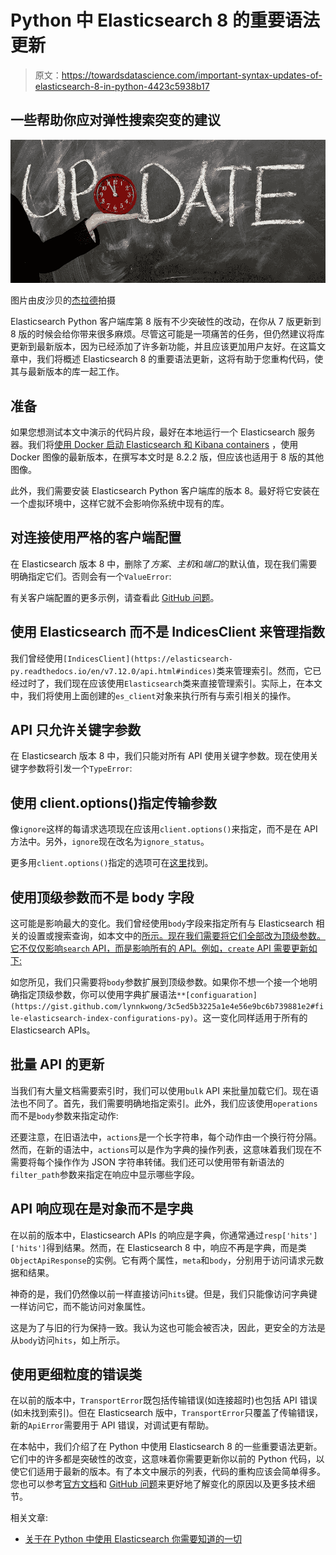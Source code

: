 # Python 中 Elasticsearch 8 的重要语法更新

> 原文：<https://towardsdatascience.com/important-syntax-updates-of-elasticsearch-8-in-python-4423c5938b17>

## 一些帮助你应对弹性搜索突变的建议

![](img/2c92537fe9fae493f40a6058c354593c.png)

图片由皮沙贝的[杰拉德](https://pixabay.com/illustrations/update-upgrade-to-update-board-1672385/)拍摄

Elasticsearch Python 客户端库第 8 版有不少突破性的改动，在你从 7 版更新到 8 版的时候会给你带来很多麻烦。尽管这可能是一项痛苦的任务，但仍然建议将库更新到最新版本，因为已经添加了许多新功能，并且应该更加用户友好。在这篇文章中，我们将概述 Elasticsearch 8 的重要语法更新，这将有助于您重构代码，使其与最新版本的库一起工作。

## 准备

如果您想测试本文中演示的代码片段，最好在本地运行一个 Elasticsearch 服务器。我们将[使用 Docker 启动 Elasticsearch 和 Kibana containers](https://levelup.gitconnected.com/how-to-run-elasticsearch-8-on-docker-for-local-development-401fd3fff829) ，使用 Docker 图像的最新版本，在撰写本文时是 8.2.2 版，但应该也适用于 8 版的其他图像。

此外，我们需要安装 Elasticsearch Python 客户端库的版本 8。最好将它安装在一个虚拟环境中，这样它就不会影响你系统中现有的库。

## 对连接使用严格的客户端配置

在 Elasticsearch 版本 8 中，删除了*方案*、*主机*和*端口*的默认值，现在我们需要明确指定它们。否则会有一个`ValueError`:

有关客户端配置的更多示例，请查看此 [GitHub 问题](https://github.com/elastic/elasticsearch-py/issues/1690)。

## 使用 Elasticsearch 而不是 IndicesClient 来管理指数

我们曾经使用`[IndicesClient](https://elasticsearch-py.readthedocs.io/en/v7.12.0/api.html#indices)`类来管理索引。然而，它已经过时了，我们现在应该使用`Elasticsearch`类来直接管理索引。实际上，在本文中，我们将使用上面创建的`es_client`对象来执行所有与索引相关的操作。

## API 只允许关键字参数

在 Elasticsearch 版本 8 中，我们只能对所有 API 使用关键字参数。现在使用关键字参数将引发一个`TypeError`:

## 使用 client.options()指定传输参数

像`ignore`这样的每请求选项现在应该用`client.options()`来指定，而不是在 API 方法中。另外，`ignore`现在改名为`ignore_status`。

更多用`client.options()`指定的选项可在[这里](https://www.elastic.co/guide/en/elasticsearch/client/python-api/current/migration.html#migration-options)找到。

## 使用顶级参数而不是 body 字段

这可能是影响最大的变化。我们曾经使用`body`字段来指定所有与 Elasticsearch 相关的设置或搜索查询，如本文中的[所示。现在我们需要将它们全部改为顶级参数。它不仅仅影响`search` API，而是影响所有的 API。例如，`create` API 需要更新如下:](https://lynn-kwong.medium.com/all-you-need-to-know-about-using-elasticsearch-in-python-b9ed00e0fdf0)

如您所见，我们只需要将`body`参数扩展到顶级参数。如果你不想一个接一个地明确指定顶级参数，你可以使用字典扩展语法`**[configuaration](https://gist.github.com/lynnkwong/3c5ed5b3225a1e4e56e9bc6b739881e2#file-elasticsearch-index-configurations-py)`。这一变化同样适用于所有的 Elasticsearch APIs。

## 批量 API 的更新

当我们有大量文档需要索引时，我们可以使用`bulk` API 来批量加载它们。现在语法也不同了。首先，我们需要明确地指定索引。此外，我们应该使用`operations`而不是`body`参数来指定动作:

还要注意，在旧语法中，`actions`是一个长字符串，每个动作由一个换行符分隔。然而，在新的语法中，`actions`可以是作为字典的操作列表，这意味着我们现在不需要将每个操作作为 JSON 字符串转储。我们还可以使用带有新语法的`filter_path`参数来指定在响应中显示哪些字段。

## API 响应现在是对象而不是字典

在以前的版本中，Elasticsearch APIs 的响应是字典，你通常通过`resp['hits']['hits']`得到结果。然而，在 Elasticsearch 8 中，响应不再是字典，而是类`ObjectApiResponse`的实例。它有两个属性，`meta`和`body`，分别用于访问请求元数据和结果。

神奇的是，我们仍然像以前一样直接访问`hits`键。但是，我们只能像访问字典键一样访问它，而不能访问对象属性。

这是为了与旧的行为保持一致。我认为这也可能会被否决，因此，更安全的方法是从`body`访问`hits`，如上所示。

## 使用更细粒度的错误类

在以前的版本中，`TransportError`既包括传输错误(如连接超时)也包括 API 错误(如未找到索引)。但在 Elasticsearch 版中，`TransportError`只覆盖了传输错误，新的`ApiError`需要用于 API 错误，对调试更有帮助。

在本帖中，我们介绍了在 Python 中使用 Elasticsearch 8 的一些重要语法更新。它们中的许多都是突破性的改变，这意味着你需要更新你以前的 Python 代码，以使它们适用于最新的版本。有了本文中展示的列表，代码的重构应该会简单得多。您也可以参考[官方文档](https://www.elastic.co/guide/en/elasticsearch/client/python-api/current/migration.html#migration-options)和 [GitHub 问题](https://github.com/elastic/elasticsearch-py/issues/1696)来更好地了解变化的原因以及更多技术细节。

相关文章:

*   [关于在 Python 中使用 Elasticsearch 你需要知道的一切](https://lynn-kwong.medium.com/all-you-need-to-know-about-using-elasticsearch-in-python-b9ed00e0fdf0)
